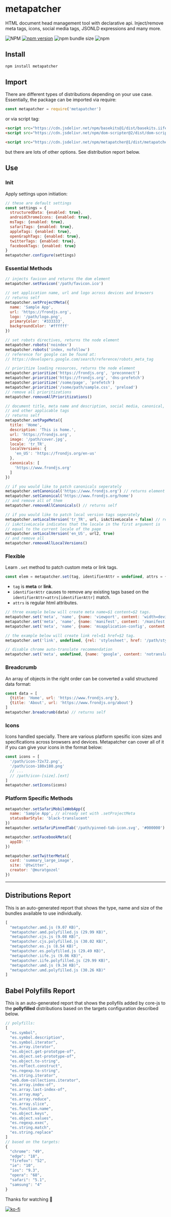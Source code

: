 # metapatcher
HTML document head management tool with declarative api. Inject/remove meta tags, icons, social media tags, JSONLD expressions and many more.

![NPM](https://img.shields.io/npm/l/metapatcher)
[![npm version](https://badge.fury.io/js/metapatcher.svg)](https://badge.fury.io/js/metapatcher)
![npm bundle size](https://img.shields.io/bundlephobia/min/metapatcher)
![npm](https://img.shields.io/npm/dy/metapatcher)

## Install
```sh
npm install metapatcher
```

## Import
There are different types of distributions depending on your use case. Essentially, the package can be imported via require:
```js
const metapatcher = require('metapatcher')
```
or via script tag:
```html
<script src="https://cdn.jsdelivr.net/npm/basekits@1/dist/basekits.iife.js" crossorigin type="text/javascript"></script>
<script src="https://cdn.jsdelivr.net/npm/dom-scripter@2/dist/dom-scripter.iife.js" crossorigin type="text/javascript"></script>

<script src="https://cdn.jsdelivr.net/npm/metapatcher@1/dist/metapatcher.iife.js" crossorigin type="text/javascript"></script>
```
but there are lots of other options. See distribution report below.

## Use
### Init
Apply settings upon initiation:
```js
// these are default settings
const settings = {
  structuredData: {enabled: true},
  androidChromeIcons: {enabled: true},
  msTags: {enabled: true},
  safariTags: {enabled: true},
  appleTags: {enabled: true},
  openGraphTags: {enabled: true},
  twitterTags: {enabled: true},
  facebookTags: {enabled: true}
}
metapatcher.configure(settings)
```
### Essential Methods
```js
// injects favicon and returns the dom element
metapatcher.setFavicon('/path/favicon.ico')

// set application name, url and logo across devices and browsers
// returns self
metapatcher.setProjectMeta({
  name: 'Sample App',
  url: 'https://frondjs.org',
  logo: '/path/logo.png',
  primaryColor: '#333333',
  backgroundColor: '#ffffff'
})

// set robots directives, returns the node element
metapatcher.robots('noindex')
metapatcher.robots('index, nofollow')
// reference for google can be found at:
// https://developers.google.com/search/reference/robots_meta_tag

// prioritize loading resources, returns the node element
metapatcher.prioritize('https://frondjs.org', 'preconnect')
metapatcher.prioritize('https://frondjs.org', 'dns-prefetch')
metapatcher.prioritize('/some/page', 'prefetch')
metapatcher.prioritize('/some/path/sample.css', 'preload')
// remove all prioritizations
metapatcher.removeAllPrioritizations()

// document title, meta name and description, social media, canonical, hreflang
// and other applicable tags
// returns self
metapatcher.setPageMeta({
  title: 'Home',
  description: 'This is home.',
  url: 'https://frondjs.org',
  image: '/path/cover.jpg',
  locale: 'tr_TR',
  localVersions: {
    'en_US': 'https://frondjs.org/en-us'
  },
  canonicals: [
    'https://www.frondjs.org'
  ]
})

// if you would like to patch canonicals seperately
metapatcher.setCanonical('https://www.frondjs.org') // returns element
metapatcher.setCanonical('https://www.frondjs.org/home')
// and remove all of them
metapatcher.removeAllCanonicals() // returns self

// if you would like to patch local version tags seperately
metapatcher.setLocalVersion('tr_TR', url, isActiveLocale = false) // returns self
// isActiveLocale indicates that the locale in the first argument is
// equal to the current locale of the page
metapatcher.setLocalVersion('en_US', url2, true)
// and remove all
metapatcher.removeAllLocalVersions()
```
### Flexible
Learn `.set` method to patch custom meta or link tags.
```js
const elem = metapatcher.set(tag, identifierAttr = undefined, attrs = {})
```
- `tag` is **meta** or **link**.
- `identifierAttr` causes to remove any existing tags based on the `identifierAttr=attrs[identifierAttr]` match.
- `attrs` is regular html attributes.
```js
// three example below will create meta name=$1 content=$2 tags.
metapatcher.set('meta', 'name', {name: 'viewport', content: 'width=device-width, initial-scale=1, viewport-fit=cover'})
metapatcher.set('meta', 'name', {name: 'manifest', content: '/manifest.json'})
metapatcher.set('meta', 'name', {name: 'msapplication-config', content: '/path/msconfig.xml'})

// the example below will create link rel=$1 href=$2 tag.
metapatcher.set('link', undefined, {rel: 'stylesheet', href: '/path/style.css'})

// disable chrome auto-translate recommendation
metapatcher.set('meta', undefined, {name: 'google', content: 'notranslate'})
```
### Breadcrumb
An array of objects in the right order can be converted a valid structured data format:
```js
const data = [
  {title: 'Home', url: 'https://www.frondjs.org'},
  {title: 'About', url: 'https://www.frondjs.org/about'}
]
metapatcher.breadcrumb(data) // returns self
```
### Icons
Icons handled specially. There are various platform spesific icon sizes and specifications across browsers and devices. Metapatcher can cover all of it if you can give your icons in the format below:
```js
const icons = [
  '/path/icon-72x72.png',
  '/path/icon-180x180.png'
  // ...
  // /path/icon-[size].[ext]
]
metapatcher.setIcons(icons)
```
### Platform Specific Methods
```js
metapatcher.setSafariMobileWebApp({
  name: 'Sample App', // already set with .setProjectMeta
  statusBarStyle: 'black-translucent'
})
metapatcher.setSafariPinnedTab('/path/pinned-tab-icon.svg', '#000000')

metapatcher.setFacebookMeta({
  appID: ''
})

metapatcher.setTwitterMeta({
  card: 'summary_large_image',
  site: '@twitter',
  creator: '@muratgozel'
})
```

---

## Distributions Report
This is an auto-generated report that shows the type, name and size of the bundles available to use individually.

[comment]: # (DISTRIBUTIONS_REPORT_START)
```js
[
  "metapatcher.amd.js (9.07 KB)",
  "metapatcher.amd.polyfilled.js (29.99 KB)",
  "metapatcher.cjs.js (9.08 KB)",
  "metapatcher.cjs.polyfilled.js (30.02 KB)",
  "metapatcher.es.js (8.54 KB)",
  "metapatcher.es.polyfilled.js (29.49 KB)",
  "metapatcher.iife.js (9.06 KB)",
  "metapatcher.iife.polyfilled.js (29.99 KB)",
  "metapatcher.umd.js (9.34 KB)",
  "metapatcher.umd.polyfilled.js (30.26 KB)"
]
```
[comment]: # (DISTRIBUTIONS_REPORT_END)

## Babel Polyfills Report
This is an auto-generated report that shows the pollyfils added by core-js to the **pollyfilled** distributions based on the targets configuration described below.

[comment]: # (BABEL_POLYFILLS_REPORT_START)
```js
// polyfills:
[
  "es.symbol",
  "es.symbol.description",
  "es.symbol.iterator",
  "es.array.iterator",
  "es.object.get-prototype-of",
  "es.object.set-prototype-of",
  "es.object.to-string",
  "es.reflect.construct",
  "es.regexp.to-string",
  "es.string.iterator",
  "web.dom-collections.iterator",
  "es.array.index-of",
  "es.array.last-index-of",
  "es.array.map",
  "es.array.reduce",
  "es.array.slice",
  "es.function.name",
  "es.object.keys",
  "es.object.values",
  "es.regexp.exec",
  "es.string.match",
  "es.string.replace"
]
// based on the targets:
{
  "chrome": "49",
  "edge": "18",
  "firefox": "52",
  "ie": "10",
  "ios": "9.3",
  "opera": "68",
  "safari": "5.1",
  "samsung": "4"
}
```
[comment]: # (BABEL_POLYFILLS_REPORT_END)

Thanks for watching 🐬

[![ko-fi](https://www.ko-fi.com/img/githubbutton_sm.svg)](https://ko-fi.com/F1F1RFO7)
